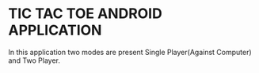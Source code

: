# TIC TAC TOE ANDROID APPLICATION
In this application two modes are present Single Player(Against Computer) and Two Player.
